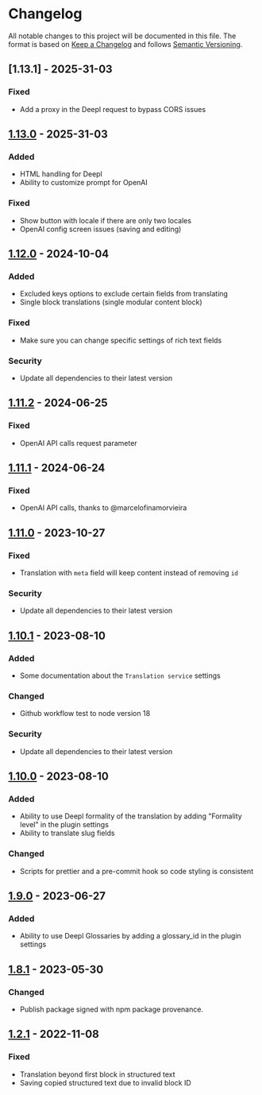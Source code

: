 # Changelog
All notable changes to this project will be documented in this file.
The format is based on [Keep a Changelog](http://keepachangelog.com/en/1.0.0/) and follows [Semantic Versioning](http://semver.org/spec/v2.0.0.html).

## [1.13.1] - 2025-31-03
### Fixed
- Add a proxy in the Deepl request to bypass CORS issues

## [1.13.0] - 2025-31-03
### Added
- HTML handling for Deepl
- Ability to customize prompt for OpenAI
### Fixed
- Show button with locale if there are only two locales
- OpenAI config screen issues (saving and editing)

## [1.12.0] - 2024-10-04
### Added
- Excluded keys options to exclude certain fields from translating
- Single block translations (single modular content block)
### Fixed
- Make sure you can change specific settings of rich text fields
### Security
- Update all dependencies to their latest version

## [1.11.2] - 2024-06-25
### Fixed
- OpenAI API calls request parameter

## [1.11.1] - 2024-06-24
### Fixed
- OpenAI API calls, thanks to @marcelofinamorvieira

## [1.11.0] - 2023-10-27
### Fixed
- Translation with `meta` field will keep content instead of removing `id`
### Security
- Update all dependencies to their latest version

## [1.10.1] - 2023-08-10
### Added
- Some documentation about the `Translation service` settings
### Changed
- Github workflow test to node version 18
### Security
- Update all dependencies to their latest version

## [1.10.0] - 2023-08-10
### Added
- Ability to use Deepl formality of the translation by adding "Formality level" in the plugin settings
- Ability to translate slug fields
### Changed
- Scripts for prettier and a pre-commit hook so code styling is consistent

## [1.9.0] - 2023-06-27
### Added
- Ability to use Deepl Glossaries by adding a glossary_id in the plugin settings

## [1.8.1] - 2023-05-30
### Changed
- Publish package signed with npm package provenance.

## [1.2.1] - 2022-11-08
### Fixed
- Translation beyond first block in structured text
- Saving copied structured text due to invalid block ID

[1.13.0]: https://github.com/voorhoede/datocms-plugin-translate-fields/compare/v1.12.0...v1.13.0
[1.12.0]: https://github.com/voorhoede/datocms-plugin-translate-fields/compare/v1.11.2...v1.12.0
[1.11.2]: https://github.com/voorhoede/datocms-plugin-translate-fields/compare/v1.11.1...v1.11.2
[1.11.1]: https://github.com/voorhoede/datocms-plugin-translate-fields/compare/v1.11.0...v1.11.1
[1.11.0]: https://github.com/voorhoede/datocms-plugin-translate-fields/compare/v1.10.1...v1.11.0
[1.10.1]: https://github.com/voorhoede/datocms-plugin-translate-fields/compare/v1.10.0...v1.10.1
[1.10.0]: https://github.com/voorhoede/datocms-plugin-translate-fields/compare/v1.9.0...v1.10.0
[1.9.0]: https://github.com/voorhoede/datocms-plugin-translate-fields/compare/v1.8.1...v1.9.0
[1.8.1]: https://github.com/voorhoede/datocms-plugin-translate-fields/compare/a186a4caf740191472193d1395811b3ca060be41...v1.8.1
[1.2.1]: https://github.com/voorhoede/datocms-plugin-translate-fields/compare/f1407d57e0f2a50b410ab56e3175d31ba8fe4e67...v1.2.1
